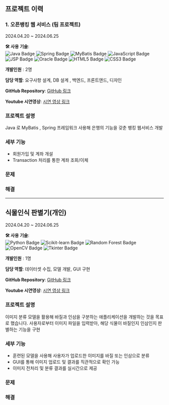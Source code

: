 ## 프로젝트 이력

### 1. 오픈뱅킹 웹 서비스 (팀 프로젝트) 
2024.04.20 ~ 2024.06.25

**🛠 사용 기술**:  
![Java Badge](https://img.shields.io/badge/Java-%23ED8B00.svg?style=flat-square&logo=openjdk&logoColor=white) 
![Spring Badge](https://img.shields.io/badge/Spring-%236DB33F.svg?style=flat-square&logo=spring&logoColor=white) 
![MyBatis Badge](https://img.shields.io/badge/MyBatis-%23ED8B00.svg?style=flat-square&logo=MyBatis&logoColor=white) 
![JavaScript Badge](https://img.shields.io/badge/JavaScript-%23F7DF1E.svg?style=flat-square&logo=javascript&logoColor=black) 
![JSP Badge](https://img.shields.io/badge/JSP-%230769AD.svg?style=flat-square&logoColor=white) 
![Oracle Badge](https://img.shields.io/badge/OracleDB-%23F80000.svg?style=flat-square&logo=oracle&logoColor=white) 
![HTML5 Badge](https://img.shields.io/badge/HTML5-%23E34F26.svg?style=flat-square&logo=html5&logoColor=white) 
![CSS3 Badge](https://img.shields.io/badge/CSS3-%231572B6.svg?style=flat-square&logo=css3&logoColor=white)

**개발인원** : 2명 

**담당 역할**: 요구사항 설계, DB 설계 , 백엔드, 프론트앤드, 디자인 

**GitHub Repository**: [GitHub 링크](https://github.com/Helluoo/bank)

**Youtube 시연영상**: [시연 영상 링크]()

### 프로젝트 설명
Java 로 MyBatis , Spring 프레임워크 사용해 은행의 기능을 갖춘 뱅킹 웹서비스 개발

### 세부 기능
- 회원가입 및 계좌 개설
- Transaction 처리를 통한  계좌 조회/이체

### 문제

### 해결


---


## 식물인식 판별기(개인) 
2024.04.20 ~ 2024.06.25

**🛠 사용 기술**:  
![Python Badge](https://img.shields.io/badge/Python-%2314354C.svg?style=flat-square&logo=python&logoColor=white) 
![Scikit-learn Badge](https://img.shields.io/badge/Scikit--learn-%23F7931E.svg?style=flat-square&logo=scikit-learn&logoColor=white) 
![Random Forest Badge](https://img.shields.io/badge/Random_Forest-%2366CCFF.svg?style=flat-square&logoColor=white) 
![OpenCV Badge](https://img.shields.io/badge/OpenCV-%235C3EE8.svg?style=flat-square&logo=opencv&logoColor=white) 
![Tkinter Badge](https://img.shields.io/badge/Tkinter-%23FF6347.svg?style=flat-square&logo=python&logoColor=white) 

**개발인원** : 1명 

**담당 역할**:  데이터셋 수집, 모델 개발, GUI 구현 

**GitHub Repository**: [GitHub 링크](https://github.com/Helluoo/bank)

**Youtube 시연영상**: [시연 영상 링크]()

### 프로젝트 설명
이미지 분류 모델을 활용해 바질과 인삼을 구분하는 애플리케이션을 개발하는 것을 목표로 했습니다. 사용자로부터 이미지 파일을 입력받아, 해당 식물이 바질인지 인삼인지 판별하는 기능을 구현

### 세부 기능
- 훈련된 모델을 사용해 사용자가 업로드한 이미지를 바질 또는 인삼으로 분류
- GUI를 통해 이미지 업로드 및 결과를 직관적으로 확인 가능
- 이미지 전처리 및 분류 결과를 실시간으로 제공

### 문제


### 해결







